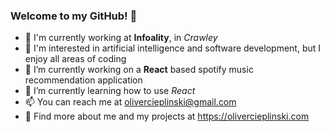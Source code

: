 ### Welcome to my GitHub! 👋

- 🏢 I'm currently working at **Infoality**, in _Crawley_
- 👀 I'm interested in artificial intelligence and software development, but I enjoy all areas of coding
- 🔭 I’m currently working on a **React** based spotify music recommendation application
- 🌱 I’m currently learning how to use _React_
- 📫 You can reach me at olivercieplinski@gmail.com
- 🎈 Find more about me and my projects at https://olivercieplinski.com

